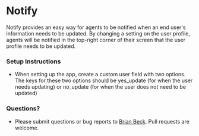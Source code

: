 # Notify

Notify provides an easy way for agents to be notified when an end user's information needs to be updated. By changing a setting on the user profile, agents will be notified in the top-right corner of their screen that the user profile needs to be updated.

### Setup Instructions

* When setting up the app, create a custom user field with two options. The keys for these two options should be yes_update (for when the user needs updating) or no_update (for when the user does not need to be updated)

### Questions?

* Please submit questions or bug reports to [Brian Beck](bbeck@zendesk.com). Pull requests are welcome.

